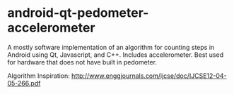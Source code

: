 # android-qt-pedometer-accelerometer
A mostly software implementation of an algorithm for counting steps in Android using Qt, Javascript, and C++. Includes accelerometer. Best used for hardware that does not have built in pedometer.

Algorithm Inspiration: http://www.enggjournals.com/ijcse/doc/IJCSE12-04-05-266.pdf

